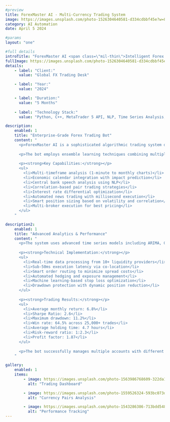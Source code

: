 ```yaml
---
#preview
title: ForexMaster AI - Multi-Currency Trading System
image: https://images.unsplash.com/photo-1526304640581-d334cdbbf45e?w=800&h=600&fit=crop
category: AI Automation
date: April 5 2024

#params
layout: "one"

#full details
introTitle: "ForexMaster AI <span class=\"mil-thin\">Intelligent Forex Trading</span>"
fullImage: https://images.unsplash.com/photo-1526304640581-d334cdbbf45e?w=1200&h=800&fit=crop
details:
    - label: "Client:"
      value: "Global FX Trading Desk"

    - label: "Year:"
      value: "2024"

    - label: "Duration:"
      value: "5 Months"
      
    - label: "Technology Stack:"
      value: "Python, C++, MetaTrader 5 API, NLP, Time Series Analysis, Cloud Computing"

description:
    enabled: 1
    title: "Enterprise-Grade Forex Trading Bot"
    content: "
      <p>ForexMaster AI is a sophisticated algorithmic trading system designed for the foreign exchange market, trading 28 major and exotic currency pairs with advanced machine learning strategies. The system integrates fundamental analysis, technical indicators, and sentiment analysis to generate high-probability trade signals.</p>
      
      <p>The bot employs ensemble learning techniques combining multiple trading strategies including trend following, mean reversion, breakout trading, and carry trade optimization. It analyzes central bank policies, economic indicators, and geopolitical events in real-time.</p>
      
      <p><strong>Key Capabilities:</strong></p>
      <ul>
        <li>Multi-timeframe analysis (1-minute to monthly charts)</li>
        <li>Economic calendar integration with impact prediction</li>
        <li>Central bank speech analysis using NLP</li>
        <li>Correlation-based pair trading strategies</li>
        <li>Interest rate differential optimization</li>
        <li>Automated news trading with millisecond execution</li>
        <li>Smart position sizing based on volatility and correlation</li>
        <li>Multi-broker execution for best pricing</li>
      </ul>
    "

description2:
    enabled: 1
    title: "Advanced Analytics & Performance"
    content: "
      <p>The system uses advanced time series models including ARIMA, GARCH for volatility forecasting, and Prophet for trend detection. Deep learning models analyze order flow and market microstructure to predict short-term price movements.</p>
      
      <p><strong>Technical Implementation:</strong></p>
      <ul>
        <li>Real-time data processing from 10+ liquidity providers</li>
        <li>Sub-50ms execution latency via co-location</li>
        <li>Smart order routing to minimize spread costs</li>
        <li>Automated hedging and exposure management</li>
        <li>Machine learning-based stop loss optimization</li>
        <li>Drawdown protection with dynamic position reduction</li>
      </ul>
      
      <p><strong>Trading Results:</strong></p>
      <ul>
        <li>Average monthly return: 6.8%</li>
        <li>Sharpe Ratio: 2.6</li>
        <li>Maximum drawdown: 11.2%</li>
        <li>Win rate: 64.5% across 25,000+ trades</li>
        <li>Average holding time: 4.7 hours</li>
        <li>Risk-reward ratio: 1:2.3</li>
        <li>Profit factor: 1.87</li>
      </ul>
      
      <p>The bot successfully manages multiple accounts with different risk profiles, from conservative to aggressive, with automated capital allocation and rebalancing.</p>
    "

gallery: 
    enabled: 1
    items:
        - image: https://images.unsplash.com/photo-1563986768609-322da13575f3?w=800&h=600&fit=crop
          alt: "Trading Dashboard"

        - image: https://images.unsplash.com/photo-1559526324-593bc073d938?w=800&h=600&fit=crop
          alt: "Currency Pairs Analysis"

        - image: https://images.unsplash.com/photo-1543286386-713bdd548da4?w=800&h=600&fit=crop
          alt: "Performance Tracking"
---
```

